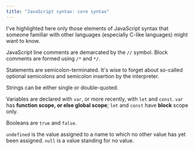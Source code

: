 ```yaml
---
title: "JavaScript syntax: core syntax"
---
```


I've highlighted here only those elements of JavaScript syntax that someone familiar with other languages (especially C-like languages) might want to know.

JavaScript line comments are demarcated by the `//` symbol. Block comments are formed using `/*` and `*/`.

Statements are semicolon-terminated. It's wise to forget about so-called optional semicolons and semicolon insertion by the interpreter.

Strings can be either single or double-quoted.

Variables are declared with `var`, or more recently, with `let` and `const`. `var` has **function scope, or else global scope**; `let` and `const` have **block** scope only.

Booleans are `true` and `false`.

`undefined` is the value assigned to a name to which no other value has yet been assigned. `null` is a value standing for no value.

